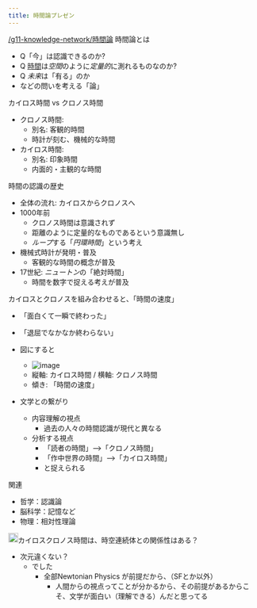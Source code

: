 ```yaml
---
title: 時間論プレゼン
---
```


[/g11-knowledge-network/時間論](https://scrapbox.io/g11-knowledge-network/時間論)
時間論とは

* Q「今」は認識できるのか?
* Q [時間](%E6%99%82%E9%96%93.md)は*空間*のように*定量的*に測れるものなのか?
* Q *未来*は「有る」のか
* などの問いを考える「論」

カイロス時間 vs クロノス時間

* クロノス時間:
  * 別名: 客観的時間
  * 時計が刻む、機械的な時間
* カイロス時間:
  * 別名: 印象時間
  * 内面的・主観的な時間

時間の認識の歴史

* 全体の流れ: カイロスからクロノスへ
* 1000年前
  * クロノス時間は意識されず
  * 距離のように定量的なものであるという意識無し
  * *ループ*する「*円環時間*」という考え
* 機械式時計が発明・普及
  * 客観的な時間の概念が普及
* 17世紀: *ニュートン*の「絶対時間」
  * 時間を数字で捉える考えが普及

カイロスとクロノスを組み合わせると、「時間の速度」

* 「面白くて一瞬で終わった」

* 「退屈でなかなか終わらない」

* 図にすると
  
  * ![image](https://gyazo.com/00bb9dfcaf995ecc0a65004e080fe127/thumb/1000)
  * 縦軸: カイロス時間 / 横軸: クロノス時間
  * 傾き: 「時間の速度」
* 文学との繋がり
  
  * 内容理解の視点
    * 過去の人々の時間認識が現代と異なる
  * 分析する視点
    * 「読者の時間」-->「クロノス時間」
    * 「作中世界の時間」-->「カイロス時間」
    * と捉えられる

関連

* 哲学：認識論
* 脳科学：記憶など
* 物理：相対性理論

<img src='https://scrapbox.io/api/pages/blu3mo-public/d/icon' alt='d.icon' height="19.5"/>カイロスクロノス時間は、時空連続体との関係性はある？

* 次元違くない？
  * でした
    * 全部Newtonian Physics が前提だから、（SFとか以外）
      * 人間からの視点ってことが分かるから、その前提があるからこそ、文学が面白い（理解できる）んだと思ってる
